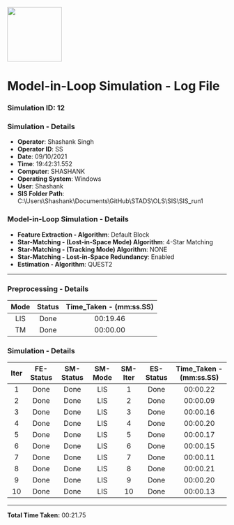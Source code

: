[<img src="https://www.aero.iitb.ac.in/satlab/images/IITBSSP2019.png" width="125"/>](image.png)

# Model-in-Loop Simulation - Log File

### Simulation ID: 12

### Simulation - Details
* **Operator**: Shashank Singh
* **Operator ID**: SS
* **Date**: 09/10/2021
* **Time**: 19:42:31.552
* **Computer**: SHASHANK
* **Operating System**: Windows
* **User**: Shashank
* **SIS Folder Path**: C:\Users\Shashank\Documents\GitHub\STADS\OLS\SIS\SIS_run1


### Model-in-Loop Simulation - Details
* **Feature Extraction - Algorithm**: Default Block
* **Star-Matching - (Lost-in-Space Mode) Algorithm**: 4-Star Matching
* **Star-Matching - (Tracking Mode) Algorithm**: NONE
* **Star-Matching - Lost-in-Space Redundancy**: Enabled
* **Estimation - Algorithm**: QUEST2

---

### Preprocessing - Details

|Mode|Status|Time_Taken - (mm:ss.SS)|
|:---:|:---:|:---:|
|LIS|Done|00:19.46|
|TM|Done|00:00.00|

### Simulation - Details

|Iter|FE-Status|SM-Status|SM-Mode|SM-Iter|ES-Status|Time_Taken - (mm:ss.SS)|
|:---:|:---:|:---:|:---:|:---:|:---:|:---:|
|1|Done|Done|LIS|1|Done|00:00.22
|2|Done|Done|LIS|2|Done|00:00.09
|3|Done|Done|LIS|3|Done|00:00.16
|4|Done|Done|LIS|4|Done|00:00.20
|5|Done|Done|LIS|5|Done|00:00.17
|6|Done|Done|LIS|6|Done|00:00.15
|7|Done|Done|LIS|7|Done|00:00.11
|8|Done|Done|LIS|8|Done|00:00.21
|9|Done|Done|LIS|9|Done|00:00.20
|10|Done|Done|LIS|10|Done|00:00.13

---

**Total Time Taken:** 00:21.75
